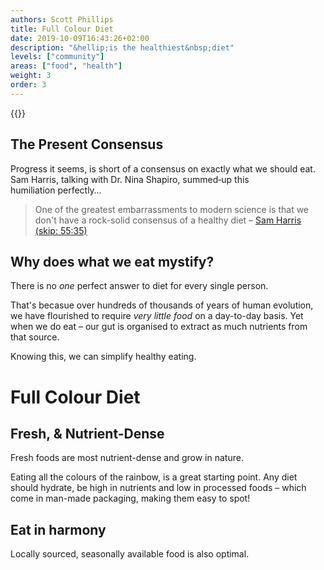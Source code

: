 ```yaml
---
authors: Scott Phillips
title: Full Colour Diet
date: 2019-10-09T16:43:26+02:00
description: "&hellip;is the healthiest&nbsp;diet"
levels: ["community"]
areas: ["food", "health"]
weight: 3
order: 3
---
```


<!--menu: ["food", "health"]-->

<!--![Fresh foods are most nutrient-dense and grow in nature with all the colours of the rainbow.](/img/david-milan-food-photo-x2.jpg "Rainbow Diet")
-->
{{<flickity src="/img/david-milan-food-photo-x1.jpg" title="Photo by David Milan" color="" selectCell="flkty.selectCell( value, isWrapped, isInstant )" >}}<!--title="" color="transparent" -->

<!--
• Colour wheel image source: 
https://www.gettyimages.co.uk/detail/photo/fruit-and-vegetable-colour-wheel-on-a-black-high-res-stock-photography/857856388
• Food wheel:https://www.creativelive.com/blog/edible-color-wheel-photos/

Consensus info:
- https://vitals.lifehacker.com/the-only-three-things-everybody-agrees-on-when-it-comes-1709039566#_ga=1.253474569.1055861349.1441835238
- https://vitals.lifehacker.com/there-s-finally-a-consensus-sort-of-on-what-we-should-1749509246

-->

## The Present&nbsp;Consensus

Progress it seems, is short of a consensus on exactly what we should&nbsp;eat. Sam&nbsp;Harris, talking with Dr. Nina&nbsp;Shapiro, summed&#8209;up this humiliation&nbsp;perfectly&hellip;

> One&nbsp;of the greatest embarrassments to modern science <!--that there's any diversity of opinion at all about what human beings should eat, so as to be healthy.How--> is that we don't have a rock-solid consensus of a healthy&nbsp;diet  <!--[in this day in age]--> – [Sam Harris (skip: 55:35)](https://samharris.org/podcasts/129-insiders-view-medicine/) 

## Why does what we eat&nbsp;mystify?

There is no _one_ perfect answer to diet for every single&nbsp;person. <!--on this entire&nbsp;planet. That's impossible.-->

That's becasue over hundreds of thousands of years of human evolution, we have flourished to require _very little food_ on a day-to-day basis. Yet when we do eat – our&nbsp;gut is organised to extract as much nutrients from that&nbsp;source.

Knowing this, we can simplify healthy&nbsp;eating.<!-- without&nbsp;sacrifice.-->


# Full Colour&nbsp;Diet

## Fresh, &amp; Nutrient-Dense

Fresh&nbsp;foods are most nutrient-dense and grow in&nbsp;nature. <!-- with all the colours of the&nbsp;rainbow. Choosing vegatables high in vitamins and minerals is important.-->

Eating all the colours of the&nbsp;rainbow, is a great starting&nbsp;point. Any diet should hydrate, be high in nutrients and low in processed&nbsp;foods – which come in man-made packaging, making them easy to&nbsp;spot! 

## Eat in harmony

Locally sourced, seasonally available food is also&nbsp;optimal.


<!--

# Locally sourced

Ideally, food should be locally sourced.

### High in Nutrients
Eat nutrients: proteins, carbohydrates, fats, vitamins, minerals, and water.


Colour wheel image source: 
https://www.gettyimages.co.uk/detail/photo/fruit-and-vegetable-colour-wheel-on-a-black-high-res-stock-photography/857856388

colour diet: https://www.wikihow.com/Increase-Acetylcholine



 

Be Low in Processed Foods
eat real food. Food is anything that comes naturally from the earth. It is not altered, modified, or processed.
from: https://www.forbes.com/sites/quora/2018/02/27/scientifically-what-would-be-considered-the-perfect-diet/#16a51c00640e

# Whal's Protocol

A scientific&nbsp;endorsement for x.
We need a scientific&nbsp;endorsement?
-->

<!--

# Permaculture

**PeR** practices growing food simply. We use permaculture methods which are free, healthy and require a little&nbsp;effort.
-->
